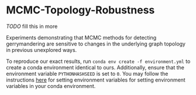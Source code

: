 # MCMC-Topology-Robustness

*TODO* fill this in more

Experiments demonstrating that MCMC methods for detecting gerrymandering are sensitive to changes in
the underlying graph topology in previous unexplored ways.

To reproduce our exact results, run `conda env create -f environment.yml` to create a conda environment
identical to ours. Additionally, ensure that the environment variable `PYTHONHASHSEED` is set to `0`.
You may follow the instructions [here](https://conda.io/projects/conda/en/latest/user-guide/tasks/manage-environments.html#saving-environment-variables) for setting environment variables for setting environment variables in your conda
environment.